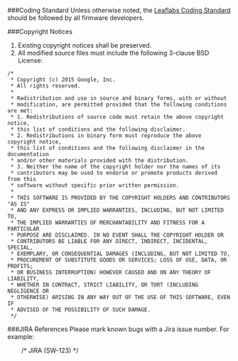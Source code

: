 <!--###Workflow
See [Firmware Review and Git Workflow HOWTO](Private-Content). This document explains how to develop within our git workflow, and how to submit your patch for review.

See the “Software Project” sections of [JIRA Workflow Standard](Private-Content). This document provides an explanation of how to create and move your JIRA cards along. -->

###Coding Standard
Unless otherwise noted, the [Leaflabs Coding Standard](http://leaflabs.com/docs/libmaple/coding-standard.html) should be followed by all firmware developers. 

###Copyright Notices
1. Existing copyright notices shall be preserved.
2. All modified source files must include the following 3-clause BSD License:
```
/*
 * Copyright (c) 2015 Google, Inc.
 * All rights reserved.
 *
 * Redistribution and use in source and binary forms, with or without
 * modification, are permitted provided that the following conditions are met:
 * 1. Redistributions of source code must retain the above copyright notice,
 * this list of conditions and the following disclaimer.
 * 2. Redistributions in binary form must reproduce the above copyright notice,
 * this list of conditions and the following disclaimer in the documentation
 * and/or other materials provided with the distribution.
 * 3. Neither the name of the copyright holder nor the names of its
 * contributors may be used to endorse or promote products derived from this
 * software without specific prior written permission.
 *
 * THIS SOFTWARE IS PROVIDED BY THE COPYRIGHT HOLDERS AND CONTRIBUTORS "AS IS"
 * AND ANY EXPRESS OR IMPLIED WARRANTIES, INCLUDING, BUT NOT LIMITED TO,
 * THE IMPLIED WARRANTIES OF MERCHANTABILITY AND FITNESS FOR A PARTICULAR
 * PURPOSE ARE DISCLAIMED. IN NO EVENT SHALL THE COPYRIGHT HOLDER OR
 * CONTRIBUTORS BE LIABLE FOR ANY DIRECT, INDIRECT, INCIDENTAL, SPECIAL,
 * EXEMPLARY, OR CONSEQUENTIAL DAMAGES (INCLUDING, BUT NOT LIMITED TO,
 * PROCUREMENT OF SUBSTITUTE GOODS OR SERVICES; LOSS OF USE, DATA, OR PROFITS;
 * OR BUSINESS INTERRUPTION) HOWEVER CAUSED AND ON ANY THEORY OF LIABILITY,
 * WHETHER IN CONTRACT, STRICT LIABILITY, OR TORT (INCLUDING NEGLIGENCE OR
 * OTHERWISE) ARISING IN ANY WAY OUT OF THE USE OF THIS SOFTWARE, EVEN IF
 * ADVISED OF THE POSSIBILITY OF SUCH DAMAGE.
 */
```

###JIRA References
Please mark known bugs with a Jira issue number. For example:

        /* JIRA (SW-123) */
